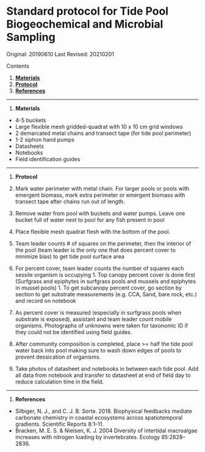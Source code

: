 # Standard protocol for Tide Pool Biogeochemical and Microbial Sampling
Original: 20190610
Last Revised: 20210201

Contents
1. [**Materials**](#Materials)  
1. [**Protocol**](#Protocol)
1. [**References**](#References)
 
***
1. <a name="Materials"></a> **Materials**

  *  4-5 buckets
  *  Large flexible mesh gridded-quadrat with 10 x 10 cm grid windows
  *  2 demarcated metal chains and transect tape (for tide pool perimeter)
  *  1-2 siphon hand pumps
  *  Datasheets
  *  Notebooks
  *  Field identification guides
  
***
1. <a name="Protocol"></a> **Protocol**

  1. Mark water perimeter with metal chain. For larger pools or pools with emergent biomass, mark extra perimeter or emergent biomass with transect tape after chains run out of length.
  1. Remove water from pool with buckets and water pumps. Leave one bucket full of water next to pool for any fish present in pool
  1. Place flexible mesh quadrat flesh with the bottom of the pool.
  1. Team leader counts # of squares on the perimeter, then the interior of the pool (team leader is the only one that does percent cover to minimize bias) to get tide pool surface area
  1. For percent cover, team leader counts the number of squares each sessile organism is occupying
    1. Top canopy percent cover is done first (Surfgrass and epiphytes in surfgrass pools and mussels and epiphytes in mussel pools)
    1. To get subcanopy percent cover, go section by section to get substrate measurements (e.g. CCA, Sand, bare rock, etc.) and record on notebook
  1. As percent cover is measured (especially in surfgrass pools when substrate is exposed), assistant and team leader count mobile organisms. Photographs of unknowns were taken for taxonomic ID if they could not be identified using field guides.
  1. After community composition is completed, place >= half the tide pool water back into pool making sure to wash down edges of pools to prevent dessication of organisms. 
  1. Take photos of datasheet and notebooks in between each tide pool. Add all data from notebook and transfer to datasheet at end of field day to reduce calculation time in the field. 
  
***
1. <a name="References"></a> **References**

 *  Silbiger, N. J., and C. J. B. Sorte. 2018. Biophysical feedbacks mediate carbonate chemistry in coastal ecosystems across spatiotemporal gradients. Scientific Reports 8:1–11.
 * Bracken, M. E. S. & Nielsen, K. J. 2004 Diversity of intertidal macroalgae increases with nitrogen loading by invertebrates. Ecology 85:2828–2836.
 